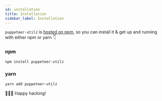 ```yaml
---
id: installation
title: Installation
sidebar_label: Installation
---
```


`puppeteer-utilz` is [hosted on npm](https://www.npmjs.com/package/puppeteer-utilz), so you can install it & get up and running with either npm or yarn 👇
### npm

```sh
npm install puppeteer-utilz
```

### yarn

```sh
yarn add puppeteer-utilz
```

👩🏻‍💻 Happy hacking!
